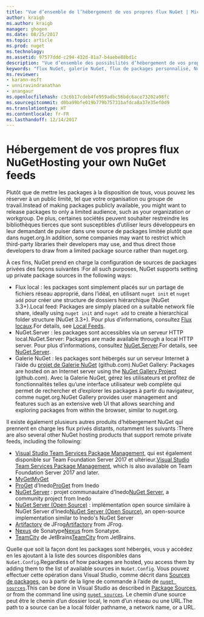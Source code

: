 ```yaml
---
title: "Vue d’ensemble de l’hébergement de vos propres flux NuGet | Microsoft Docs"
author: kraigb
ms.author: kraigb
manager: ghogen
ms.date: 08/25/2017
ms.topic: article
ms.prod: nuget
ms.technology: 
ms.assetid: 97577ddd-c294-432d-81a7-b4aebe88bd1c
description: "Vue d’ensemble des possibilités d’hébergement de vos propres galeries ou flux de packages NuGet localement ou à distance."
keywords: "flux NuGet, galerie NuGet, flux de packages personnalisé, NuGet.Server"
ms.reviewer:
- karann-msft
- unniravindranathan
- anangaur
ms.openlocfilehash: c3c6b17cdeb4fe959adbc56bdc6ace73202a98fc
ms.sourcegitcommit: d0ba99bfe019b779b75731bafdca8a37e35ef0d9
ms.translationtype: HT
ms.contentlocale: fr-FR
ms.lasthandoff: 12/14/2017
---
```

# <a name="hosting-your-own-nuget-feeds"></a><span data-ttu-id="32cf8-104">Hébergement de vos propres flux NuGet</span><span class="sxs-lookup"><span data-stu-id="32cf8-104">Hosting your own NuGet feeds</span></span>

<span data-ttu-id="32cf8-105">Plutôt que de mettre les packages à la disposition de tous, vous pouvez les réserver à un public limité, tel que votre organisation ou groupe de travail.</span><span class="sxs-lookup"><span data-stu-id="32cf8-105">Instead of making packages publicly available, you might want to release packages to only a limited audience, such as your organization or workgroup.</span></span> <span data-ttu-id="32cf8-106">De plus, certaines sociétés peuvent souhaiter restreindre les bibliothèques tierces que sont susceptibles d’utiliser leurs développeurs en leur demandant de puiser dans une source de packages limitée plutôt que dans nuget.org.</span><span class="sxs-lookup"><span data-stu-id="32cf8-106">In addition, some companies may want to restrict which third-party libraries their developers may use, and thus direct those developers to draw from a limited package source rather than nuget.org.</span></span>

<span data-ttu-id="32cf8-107">À ces fins, NuGet prend en charge la configuration de sources de packages privées des façons suivantes :</span><span class="sxs-lookup"><span data-stu-id="32cf8-107">For all such purposes, NuGet supports setting up private package sources in the following ways:</span></span>

- <span data-ttu-id="32cf8-108">Flux local : les packages sont simplement placés sur un partage de fichiers réseau approprié, dans l’idéal, en utilisant `nuget init` et `nuget add` pour créer une structure de dossiers hiérarchique (NuGet 3.3+).</span><span class="sxs-lookup"><span data-stu-id="32cf8-108">Local feed: Packages are simply placed on a suitable network file share, ideally using `nuget init` and `nuget add` to create a hierarchical folder structure (NuGet 3.3+).</span></span> <span data-ttu-id="32cf8-109">Pour plus d’informations, consultez [Flux locaux](../hosting-packages/local-feeds.md).</span><span class="sxs-lookup"><span data-stu-id="32cf8-109">For details, see [Local Feeds](../hosting-packages/local-feeds.md).</span></span>
- <span data-ttu-id="32cf8-110">NuGet.Server : les packages sont accessibles via un serveur HTTP local.</span><span class="sxs-lookup"><span data-stu-id="32cf8-110">NuGet.Server: Packages are made available through a local HTTP server.</span></span> <span data-ttu-id="32cf8-111">Pour plus d’informations, consultez [NuGet.Server](../hosting-packages/NuGet-Server.md).</span><span class="sxs-lookup"><span data-stu-id="32cf8-111">For details, see [NuGet.Server](../hosting-packages/NuGet-Server.md).</span></span>
- <span data-ttu-id="32cf8-112">Galerie NuGet : les packages sont hébergés sur un serveur Internet à l’aide du [projet de Galerie NuGet](https://github.com/NuGet/NuGetGallery#build-and-run-the-gallery-in-arbitrary-number-easy-steps) (github.com).</span><span class="sxs-lookup"><span data-stu-id="32cf8-112">NuGet Gallery: Packages are hosted on an Internet server using the [NuGet Gallery Project](https://github.com/NuGet/NuGetGallery#build-and-run-the-gallery-in-arbitrary-number-easy-steps) (github.com).</span></span> <span data-ttu-id="32cf8-113">Avec la Galerie NuGet, gérez les utilisateurs et profitez de fonctionnalités telles qu’une interface utilisateur web complète qui permet de rechercher et d’explorer les packages à partir du navigateur, comme nuget.org.</span><span class="sxs-lookup"><span data-stu-id="32cf8-113">NuGet Gallery provides user management and features such as an extensive web UI that allows searching and exploring packages from within the browser, similar to nuget.org.</span></span>

<span data-ttu-id="32cf8-114">Il existe également plusieurs autres produits d’hébergement NuGet qui prennent en charge les flux privés distants, notamment les suivants :</span><span class="sxs-lookup"><span data-stu-id="32cf8-114">There are also several other NuGet hosting products that support remote private feeds, including the following:</span></span>

- <span data-ttu-id="32cf8-115">[Visual Studio Team Services Package Management](https://www.visualstudio.com/docs/package/nuget/publish), qui est également disponible sur Team Foundation Server 2017 et ultérieur.</span><span class="sxs-lookup"><span data-stu-id="32cf8-115">[Visual Studio Team Services Package Management](https://www.visualstudio.com/docs/package/nuget/publish), which is also available on Team Foundation Server 2017 and later.</span></span>
- [<span data-ttu-id="32cf8-116">MyGet</span><span class="sxs-lookup"><span data-stu-id="32cf8-116">MyGet</span></span>](http://myget.org)
- <span data-ttu-id="32cf8-117">[ProGet](http://inedo.com/proget) d’Inedo</span><span class="sxs-lookup"><span data-stu-id="32cf8-117">[ProGet](http://inedo.com/proget) from Inedo</span></span>
- <span data-ttu-id="32cf8-118">[NuGet Server](http://nugetserver.net/) : projet communautaire d’Inedo</span><span class="sxs-lookup"><span data-stu-id="32cf8-118">[NuGet Server](http://nugetserver.net/), a community project from Inedo</span></span>
- <span data-ttu-id="32cf8-119">[NuGet Server (Open Source)](http://nuget-server.net) : implémentation open source similaire à NuGet Server d’Inedo</span><span class="sxs-lookup"><span data-stu-id="32cf8-119">[NuGet Server (Open Source)](http://nuget-server.net), an open-source implementation similar to Inedo's NuGet Server</span></span>
- <span data-ttu-id="32cf8-120">[Artifactory](https://www.jfrog.com/artifactory/) de JFrog</span><span class="sxs-lookup"><span data-stu-id="32cf8-120">[Artifactory](https://www.jfrog.com/artifactory/) from JFrog.</span></span>
- <span data-ttu-id="32cf8-121">[Nexus](http://www.sonatype.org/nexus/) de Sonatype</span><span class="sxs-lookup"><span data-stu-id="32cf8-121">[Nexus](http://www.sonatype.org/nexus/) from Sonatype.</span></span>
- <span data-ttu-id="32cf8-122">[TeamCity](https://www.jetbrains.com/teamcity/) de JetBrains</span><span class="sxs-lookup"><span data-stu-id="32cf8-122">[TeamCity](https://www.jetbrains.com/teamcity/) from JetBrains.</span></span>

<span data-ttu-id="32cf8-123">Quelle que soit la façon dont les packages sont hébergés, vous y accédez en les ajoutant à la liste des sources disponibles dans `NuGet.Config`.</span><span class="sxs-lookup"><span data-stu-id="32cf8-123">Regardless of how packages are hosted, you access them by adding them to the list of available sources in `NuGet.Config`.</span></span> <span data-ttu-id="32cf8-124">Vous pouvez effectuer cette opération dans Visual Studio, comme décrit dans [Sources de packages](../tools/package-manager-ui.md#package-sources), ou à partir de la ligne de commande à l’aide de [`nuget sources`](../tools/cli-ref-sources.md).</span><span class="sxs-lookup"><span data-stu-id="32cf8-124">This can be done in Visual Studio as described in [Package Sources](../tools/package-manager-ui.md#package-sources), or from the command line using [`nuget sources`](../tools/cli-ref-sources.md).</span></span> <span data-ttu-id="32cf8-125">Le chemin d’une source peut être le chemin d’un dossier local, le nom d’un réseau ou une URL.</span><span class="sxs-lookup"><span data-stu-id="32cf8-125">The path to a source can be a local folder pathname, a network name, or a URL.</span></span>
